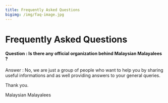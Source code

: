 ```yaml
---
title: Frequently Asked Questions
bigimg: /img/faq-image.jpg
---
```


# Frequently Asked Questions
#### Question : Is there any official organization behind Malaysian Malayalees ?
Answer : No, we are just a group of people who want to help you by sharing useful informations and as well providing answers to your general queries.


Thank you.

Malaysian Malayalees
